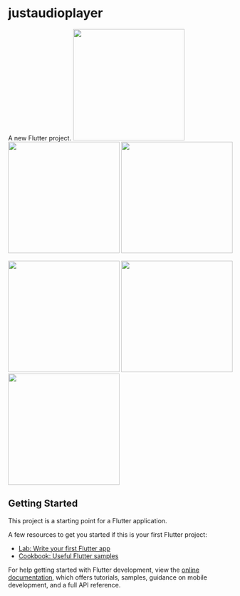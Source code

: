 # justaudioplayer

A new Flutter project.
<img src="https://github.com/mohammadmahdiyousefi/justaudioplayer/assets/103829998/310db818-d493-4288-8601-5730535f06df" width="250"> 
<img src="https://github.com/mohammadmahdiyousefi/justaudioplayer/assets/103829998/279e8703-de18-415c-b39d-3af66a0e659c" width="250"> 
<img src="https://github.com/mohammadmahdiyousefi/justaudioplayer/assets/103829998/c1761c8a-de14-4e81-9dcd-9c73d449c40e" width="250"> 

<img src="https://github.com/mohammadmahdiyousefi/justaudioplayer/assets/103829998/fbf7c2bc-68cb-4b42-b23b-e148b26b15b7" width="250"> 
<img src="https://github.com/mohammadmahdiyousefi/justaudioplayer/assets/103829998/df2eb2ea-d567-4189-8ee3-9de18164f1ec" width="250"> 
<img src="https://github.com/mohammadmahdiyousefi/justaudioplayer/assets/103829998/d525534e-e075-40aa-a00a-fd98845afb36" width="250"> 



## Getting Started

This project is a starting point for a Flutter application.

A few resources to get you started if this is your first Flutter project:

- [Lab: Write your first Flutter app](https://docs.flutter.dev/get-started/codelab)
- [Cookbook: Useful Flutter samples](https://docs.flutter.dev/cookbook)

For help getting started with Flutter development, view the
[online documentation](https://docs.flutter.dev/), which offers tutorials,
samples, guidance on mobile development, and a full API reference.
